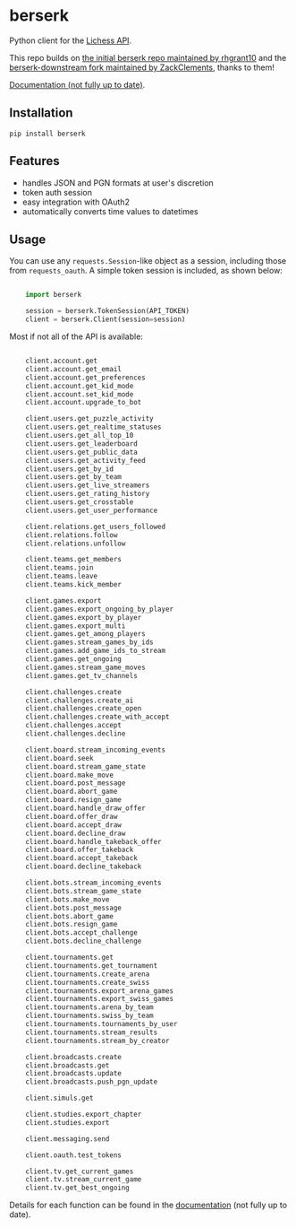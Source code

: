 # berserk

Python client for the [Lichess API](https://lichess.org/api).

This repo builds on [the initial berserk repo maintained by rhgrant10](https://github.com/rhgrant10/berserk) and the [berserk-downstream fork maintained by ZackClements](https://github.com/ZackClements/berserk), thanks to them!

[Documentation (not fully up to date)](https://berserk.readthedocs.io).

## Installation

`pip install berserk`


## Features

* handles JSON and PGN formats at user's discretion
* token auth session
* easy integration with OAuth2
* automatically converts time values to datetimes

## Usage

You can use any ``requests.Session``-like object as a session, including those
from ``requests_oauth``. A simple token session is included, as shown below:

```python

    import berserk

    session = berserk.TokenSession(API_TOKEN)
    client = berserk.Client(session=session)
```

Most if not all of the API is available:

```python

    client.account.get
    client.account.get_email
    client.account.get_preferences
    client.account.get_kid_mode
    client.account.set_kid_mode
    client.account.upgrade_to_bot

    client.users.get_puzzle_activity
    client.users.get_realtime_statuses
    client.users.get_all_top_10
    client.users.get_leaderboard
    client.users.get_public_data
    client.users.get_activity_feed
    client.users.get_by_id
    client.users.get_by_team
    client.users.get_live_streamers
    client.users.get_rating_history
    client.users.get_crosstable
    client.users.get_user_performance

    client.relations.get_users_followed
    client.relations.follow
    client.relations.unfollow

    client.teams.get_members
    client.teams.join
    client.teams.leave
    client.teams.kick_member

    client.games.export
    client.games.export_ongoing_by_player
    client.games.export_by_player
    client.games.export_multi
    client.games.get_among_players
    client.games.stream_games_by_ids
    client.games.add_game_ids_to_stream
    client.games.get_ongoing
    client.games.stream_game_moves
    client.games.get_tv_channels

    client.challenges.create
    client.challenges.create_ai
    client.challenges.create_open
    client.challenges.create_with_accept
    client.challenges.accept
    client.challenges.decline

    client.board.stream_incoming_events
    client.board.seek
    client.board.stream_game_state
    client.board.make_move
    client.board.post_message
    client.board.abort_game
    client.board.resign_game
    client.board.handle_draw_offer
    client.board.offer_draw
    client.board.accept_draw
    client.board.decline_draw
    client.board.handle_takeback_offer
    client.board.offer_takeback
    client.board.accept_takeback
    client.board.decline_takeback

    client.bots.stream_incoming_events
    client.bots.stream_game_state
    client.bots.make_move
    client.bots.post_message
    client.bots.abort_game
    client.bots.resign_game
    client.bots.accept_challenge
    client.bots.decline_challenge

    client.tournaments.get
    client.tournaments.get_tournament
    client.tournaments.create_arena
    client.tournaments.create_swiss
    client.tournaments.export_arena_games
    client.tournaments.export_swiss_games
    client.tournaments.arena_by_team
    client.tournaments.swiss_by_team
    client.tournaments.tournaments_by_user
    client.tournaments.stream_results
    client.tournaments.stream_by_creator

    client.broadcasts.create
    client.broadcasts.get
    client.broadcasts.update
    client.broadcasts.push_pgn_update

    client.simuls.get

    client.studies.export_chapter
    client.studies.export

    client.messaging.send

    client.oauth.test_tokens

    client.tv.get_current_games
    client.tv.stream_current_game
    client.tv.get_best_ongoing
```

Details for each function can be found in the [documentation](https://berserk.readthedocs.io) (not fully up to date).
